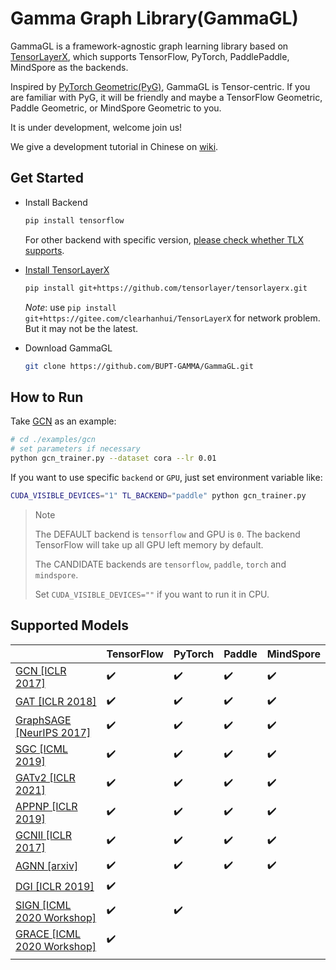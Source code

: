 # Gamma Graph Library(GammaGL)

GammaGL is a framework-agnostic graph learning library based on [TensorLayerX](https://github.com/tensorlayer/TensorLayerX), which supports TensorFlow, PyTorch, PaddlePaddle, MindSpore as the backends.

Inspired by [PyTorch Geometric(PyG)](https://github.com/pyg-team/pytorch_geometric), GammaGL is Tensor-centric. If you are familiar with PyG, it will be friendly and maybe a TensorFlow Geometric, Paddle Geometric, or MindSpore Geometric to you.

It is under development, welcome join us!

We give a development tutorial in Chinese on [wiki](https://github.com/BUPT-GAMMA/GammaGL/wiki/%E5%BC%80%E5%8F%91%E8%80%85%E6%B5%81%E7%A8%8B).

## Get Started

* Install Backend
  
  ```bash
  pip install tensorflow
  ```
  
  For other backend with specific version, [please check whether TLX supports](https://tensorlayerx.readthedocs.io/en/latest/user/installation.html#install-backend).

* [Install TensorLayerX](https://tensorlayerx.readthedocs.io/en/latest/user/installation.html#install-tensorlayerx)
  
  ```bash
  pip install git+https://github.com/tensorlayer/tensorlayerx.git 
  ```
  
  *Note*: use `pip install git+https://gitee.com/clearhanhui/TensorLayerX` for network problem. But it may not be the latest. 

* Download GammaGL
  
  ```bash
  git clone https://github.com/BUPT-GAMMA/GammaGL.git
  ```

## How to Run

Take [GCN](./examples/gcn) as an example:

```bash
# cd ./examples/gcn
# set parameters if necessary
python gcn_trainer.py --dataset cora --lr 0.01
```

If you want to use specific `backend` or `GPU`, just set environment variable like:

```bash
CUDA_VISIBLE_DEVICES="1" TL_BACKEND="paddle" python gcn_trainer.py
```

> Note
> 
> The DEFAULT backend is  `tensorflow` and GPU is `0`. The backend TensorFlow will take up all GPU left memory by default.
> 
> The CANDIDATE backends are `tensorflow`, `paddle`, `torch` and `mindspore`.
> 
> Set `CUDA_VISIBLE_DEVICES=""` if you want to run it in CPU.

## Supported Models

|                                                | TensorFlow         | PyTorch            | Paddle             | MindSpore          |
| ---------------------------------------------- | ------------------ | ------------------ | ------------------ | ------------------ |
| [GCN [ICLR 2017]](./examples/gcn)              | :heavy_check_mark: | :heavy_check_mark: | :heavy_check_mark: | :heavy_check_mark: |
| [GAT [ICLR 2018]](./examples/gat)              | :heavy_check_mark: | :heavy_check_mark: | :heavy_check_mark: | :heavy_check_mark: |
| [GraphSAGE [NeurIPS 2017]](./examples/sage)    | :heavy_check_mark: | :heavy_check_mark: | :heavy_check_mark: | :heavy_check_mark: |
| [SGC [ICML 2019]](./examples/sgc)              | :heavy_check_mark: | :heavy_check_mark: | :heavy_check_mark: | :heavy_check_mark: |
| [GATv2 [ICLR 2021]](./examples/gatv2)          | :heavy_check_mark: | :heavy_check_mark: | :heavy_check_mark: | :heavy_check_mark: |
| [APPNP [ICLR 2019]](./examples/appnp)          | :heavy_check_mark: | :heavy_check_mark: | :heavy_check_mark: | :heavy_check_mark: |
| [GCNII [ICLR 2017]](./examples/gcnii)          | :heavy_check_mark: | :heavy_check_mark: | :heavy_check_mark: | :heavy_check_mark: |
| [AGNN [arxiv]](./examples/agnn)                | :heavy_check_mark: | :heavy_check_mark: | :heavy_check_mark: | :heavy_check_mark: |
| [DGI [ICLR 2019]](./examples/dgi)              | :heavy_check_mark: |                    |                    |                    |
| [SIGN [ICML 2020 Workshop]](./examples/sign)   | :heavy_check_mark: | :heavy_check_mark: |                    |                    |
| [GRACE [ICML 2020 Workshop]](./examples/grace) | :heavy_check_mark: |                    |                    |                    |
|                                                |                    |                    |                    |                    |

